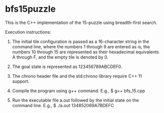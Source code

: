 # bfs15puzzle
This is the C++ implementation of the 15-puzzle using breadth-first search.

Execution instructions:
1. The initial tile configuration is passed as a 16-character string in the command line, where the numbers 1 through 9 are entered as is, the numbers 10 through 15 are represented as their hexadecimal equivalents A through F, and the empty tile is denoted by 0.

2. The goal state is represented as 123456789ABCDEF0.

3. The chrono header file and the std:chrono library require C++ 11 support.

4. Compile the program using g++ command.
	E.g., $ g++ bfs_15.cpp

5. Run the executable file a.out followed by the initial state on the command line.
	E.g., $ ./a.out 134852069A7BDEFC

